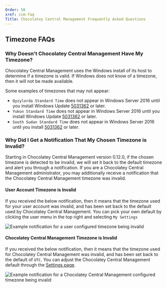 ```yaml
---
Order: 50
xref: ccm-faq
Title: Chocolatey Central Management Frequently Asked Questions
---
```


## Timezone FAQs

### Why Doesn't Chocolatey Central Management Have My Timezone?

Chocolatey Central Management uses the Windows install of its host to determine if a timezone is valid. If Windows does not know of a timezone, then it will not be made available.

Some examples of timezones that may not appear:

* `Qyzylorda Standard Time` does not appear in Windows Server 2016 until you install Windows Update [5031362](https://support.microsoft.com/en-us/topic/october-10-2023-kb5031362-os-build-14393-6351-0c6e713e-3d6a-4593-8a75-af0a605f249c) or later.
* `Yukon Standard Time` does not appear in Windows Server 2016 until you install Windows Update [5031362](https://support.microsoft.com/en-us/topic/october-10-2023-kb5031362-os-build-14393-6351-0c6e713e-3d6a-4593-8a75-af0a605f249c) or later.
* `South Sudan Standard Time` does not appear in Windows Server 2016 until you install [5031362](https://support.microsoft.com/en-us/topic/october-10-2023-kb5031362-os-build-14393-6351-0c6e713e-3d6a-4593-8a75-af0a605f249c) or later.

### Why Did I Get a Notification That My Chosen Timezone is Invalid?

Starting in Chocolatey Central Management version 0.12.0, if the chosen timezone is detected to be invalid, we will set it back to the default timezone and alert you through a notification. If you are a Chocolatey Central Management administrator, you may additionally receive a notification that the Chocolatey Central Management timezone was invalid.

#### User Account Timezone is Invalid

If you received the below notification, then it means that the timezone used for your user account was invalid, and has been set back to the default used by Chocolatey Central Management. You can pick your own default by clicking the user menu in the top right and selecting `My Settings`

![Example notification for a user configured timezone being invalid](/assets/images/ccm/administration/settings/user-timezone-invalid-notification.png)


#### Chocolatey Central Management Timezone is Invalid

If you received the below notification, then it means that the timezone used for Chocolatey Central Management was invalid, and has been set back to the default of `UTC`. You can adjust the Chocolatey Central Management default through the [Settings page](xref:ccm-administration-settings-general).

![Example notification for a Chocolatey Central Management configured timezone being invalid](/assets/images/ccm/administration/settings/ccm-timezone-invalid-notification.png)
